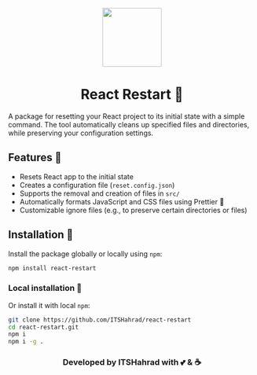 <p align="center"><img src="https://i.imgur.com/y51KqAy.png" width="120"/></p>
<h1 align="center">React Restart 🧹</h1>

A package for resetting your React project to its initial state with a simple command. The tool automatically cleans up specified files and directories, while preserving your configuration settings.

## Features 🌟

- Resets React app to the initial state
- Creates a configuration file (`reset.config.json`)
- Supports the removal and creation of files in `src/`
- Automatically formats JavaScript and CSS files using Prettier 🎨
- Customizable ignore files (e.g., to preserve certain directories or files)

## Installation 🚀

Install the package globally or locally using `npm`:

```bash
npm install react-restart
```

### Local installation 🍳
Or install it with local `npm`:
```bash
git clone https://github.com/ITSHahrad/react-restart
cd react-restart.git
npm i 
npm i -g .
```
<h3 align="center">Developed by ITSHahrad with 💕 & ☕</h3>